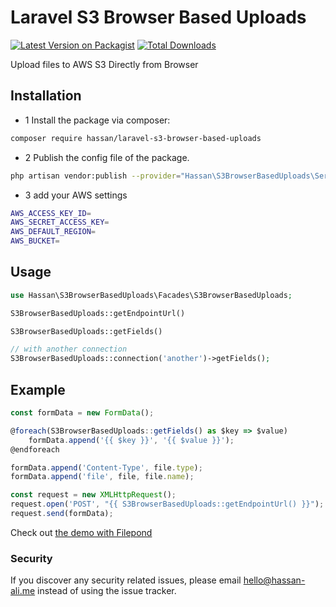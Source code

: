 # Laravel S3 Browser Based Uploads

[![Latest Version on Packagist](https://img.shields.io/packagist/v/hassan/laravel-s3-browser-based-uploads.svg?style=flat-square)](https://packagist.org/packages/hassan/laravel-s3-browser-based-uploads)
[![Total Downloads](https://img.shields.io/packagist/dt/hassan/laravel-s3-browser-based-uploads.svg?style=flat-square)](https://packagist.org/packages/hassan/laravel-s3-browser-based-uploads)

Upload files to AWS S3 Directly from Browser

## Installation

- 1 Install the package via composer:

```bash
composer require hassan/laravel-s3-browser-based-uploads
```

- 2 Publish the config file of the package.

```bash
php artisan vendor:publish --provider="Hassan\S3BrowserBasedUploads\ServiceProvider" --tag=config
```
- 3 add your AWS settings

```bash
AWS_ACCESS_KEY_ID=
AWS_SECRET_ACCESS_KEY=
AWS_DEFAULT_REGION=
AWS_BUCKET=
```

## Usage

``` php
use Hassan\S3BrowserBasedUploads\Facades\S3BrowserBasedUploads;

S3BrowserBasedUploads::getEndpointUrl()

S3BrowserBasedUploads::getFields()

// with another connection
S3BrowserBasedUploads::connection('another')->getFields();
```

## Example

``` javascript
const formData = new FormData();

@foreach(S3BrowserBasedUploads::getFields() as $key => $value)
    formData.append('{{ $key }}', '{{ $value }}');
@endforeach

formData.append('Content-Type', file.type);
formData.append('file', file, file.name);

const request = new XMLHttpRequest();
request.open('POST', "{{ S3BrowserBasedUploads::getEndpointUrl() }}");
request.send(formData);
```
Check out [the demo with Filepond](demo.blade.php)

### Security

If you discover any security related issues, please email hello@hassan-ali.me instead of using the issue tracker.